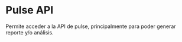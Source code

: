 # Pulse API

Permite acceder a la API de pulse, principalmente para poder generar reporte y/o análisis.
